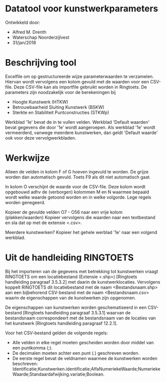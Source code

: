 # Datatool voor kunstwerkparameters

Ontwikkeld door: 
* Alfred M. Drenth
* Waterschap Noorderzijlvest
* 31/jan/2018


# Beschrijving tool

Excelfile om op gestructureerde wijze parameterwaarden te verzamelen. Hiervan wordt vervolgens een kolom gevuld met de waarden voor een CSV-file. Deze CSV-file kan als importfile gebruikt worden in Ringtoets. De parameters zijn noodzakelijk voor de berekeningen bij

* Hoogte Kunstwerk (HTKW)
* Betrouwbaarheid Sluiting Kunstwerk (BSKW)
* Sterkte en Stabiliteit Puntconstructies (STKWp)

Werkblad '1e' bevat de in  te vullen velden.
Werkblad 'Default waarden' bevat gegevens die door '1e' wordt aangeroepen. Als werkblad '1e' wordt vermeerderd, vanwege meerdere kunstwerken, dan geldt 'Default waarde' ook voor deze vervolgwerkbladen.


# Werkwijze

Alleen de velden in kolom F of G hoeven ingevuld te worden. De grijze worden dan automatisch gevuld. Toets F9 als dit niet automatisch gaat.

In kolom O verschijnt de waarde voor de CSV-file. Deze kolom wordt opgebouwd adhv de (verborgen) kolommen M en N waarmee bepaald wordt welke waarde getoond worden en in welke volgorde. Lege regels worden genegeerd. 

Kopieer de gevulde velden O7 - O56 naar een vrije kolom (plakken/waarden)
Kopieer vervolgens die waarden naar een textbestand en sla dat op met de extensie <.csv>.


Meerdere kunstwerken? Kopieer het gehele werblad '1e' naar een volgend werkblad.


# Uit de handleiding RINGTOETS

Bij het importeren van de gegevens met betrekking tot kunstwerken vraagt RINGTOETS om een locatiebestand (Extensie <.shp>) [Ringtoets handleiding paragraaf 3.5.3.2] met daarin de kunstwerklocaties. Vervolgens koppelt RINGTOETS dit locatiebestand met de naam <Bestandsnaam.shp> aan een bijbehorend CSV-bestand met de naam <Bestandsnaam.csv> waarin de eigenschappen van de kunstwerken zijn opgenomen.

De eigenschappen van kunstwerken worden geschematiseerd in een CSV-bestand [Ringtoets handleiding paragraaf 3.5.3.1] waarvan de bestandsnaam correspondeert met de bestandsnaam van de locaties van het kunstwerk [Ringtoets handleiding paragraaf 12.2.1]. 

Voor het CSV-bestand gelden de volgende regels:
* Alle velden in elke regel moeten gescheiden worden door middel van een puntkomma (;).
* De decimalen moeten achter een punt (.) geschreven worden.
* De eerste regel bevat de veldnamen waarmee de kunstwerken worden beschreven:  Identificatie;Kunstwerken.identificatie;AlfaNumeriekeWaarde;NumeriekeWaarde;Standaardafwijking.variatie;Boolean.

